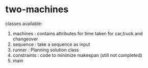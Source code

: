 # two-machines

classes available:
1) machines : contains attributes for time taken for car,truck and changeover
2) sequence : take a sequence as input
3) runner : Planning solution class
4) constraints : code to minimize makespan (still not completed)
5) main 





